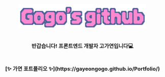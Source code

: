 <div align="center">
  <img src="readme.png" alt="readme image" width="400px">
</div>
<br>
<div align="center">
  <h3>반갑습니다! 프론트엔드 개발자 고가연입니다💻<h3/>
<div>
<br>
[✨ 가연 포트폴리오 ✨](https://gayeongogo.github.io/Portfolio/)


